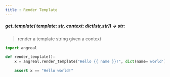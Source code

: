 ```yaml
---
title : Render Template
---
```



##### get_template( **template**: str, **context**: dict[str,str]) -> str:
> render a template string given a context

```python
import angreal

def render_template():
    x = angreal.render_template("Hello {{ name }}!", dict(name='world'))

    assert x == "Hello world!"
```

